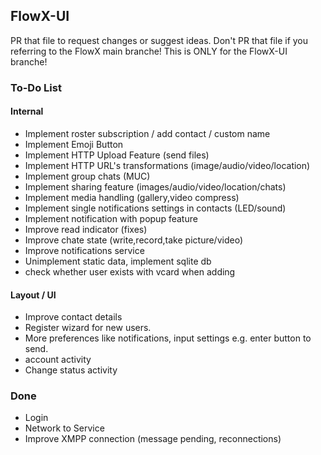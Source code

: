 ## FlowX-UI
PR that file to request changes or suggest ideas. Don't PR that file if you referring to the FlowX main branche! This is ONLY for the FlowX-UI branche!

### To-Do List
#### Internal
- Implement roster subscription / add contact / custom name
- Implement Emoji Button
- Implement HTTP Upload Feature (send files)
- Implement HTTP URL's transformations (image/audio/video/location)
- Implement group chats (MUC)
- Implement sharing feature (images/audio/video/location/chats)
- Implement media handling (gallery,video compress)
- Implement single notifications settings in contacts (LED/sound)
- Implement notification with popup feature
- Improve read indicator (fixes)
- Improve chate state (write,record,take picture/video)
- Improve notifications service
- Unimplement static data, implement sqlite db
- check whether user exists with vcard when adding

#### Layout / UI
- Improve contact details
- Register wizard for new users.
- More preferences like notifications, input settings e.g. enter button to send.
- account activity
- Change status activity

### Done
- Login
- Network to Service
- Improve XMPP connection (message pending, reconnections)